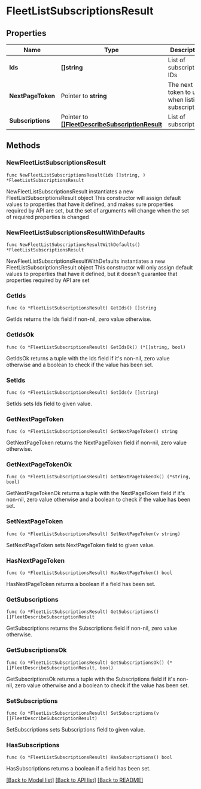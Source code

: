 # FleetListSubscriptionsResult

## Properties

Name | Type | Description | Notes
------------ | ------------- | ------------- | -------------
**Ids** | **[]string** | List of subscription IDs | 
**NextPageToken** | Pointer to **string** | The next token to use when listing subscriptions | [optional] 
**Subscriptions** | Pointer to [**[]FleetDescribeSubscriptionResult**](FleetDescribeSubscriptionResult.md) | List of subscriptions | [optional] 

## Methods

### NewFleetListSubscriptionsResult

`func NewFleetListSubscriptionsResult(ids []string, ) *FleetListSubscriptionsResult`

NewFleetListSubscriptionsResult instantiates a new FleetListSubscriptionsResult object
This constructor will assign default values to properties that have it defined,
and makes sure properties required by API are set, but the set of arguments
will change when the set of required properties is changed

### NewFleetListSubscriptionsResultWithDefaults

`func NewFleetListSubscriptionsResultWithDefaults() *FleetListSubscriptionsResult`

NewFleetListSubscriptionsResultWithDefaults instantiates a new FleetListSubscriptionsResult object
This constructor will only assign default values to properties that have it defined,
but it doesn't guarantee that properties required by API are set

### GetIds

`func (o *FleetListSubscriptionsResult) GetIds() []string`

GetIds returns the Ids field if non-nil, zero value otherwise.

### GetIdsOk

`func (o *FleetListSubscriptionsResult) GetIdsOk() (*[]string, bool)`

GetIdsOk returns a tuple with the Ids field if it's non-nil, zero value otherwise
and a boolean to check if the value has been set.

### SetIds

`func (o *FleetListSubscriptionsResult) SetIds(v []string)`

SetIds sets Ids field to given value.


### GetNextPageToken

`func (o *FleetListSubscriptionsResult) GetNextPageToken() string`

GetNextPageToken returns the NextPageToken field if non-nil, zero value otherwise.

### GetNextPageTokenOk

`func (o *FleetListSubscriptionsResult) GetNextPageTokenOk() (*string, bool)`

GetNextPageTokenOk returns a tuple with the NextPageToken field if it's non-nil, zero value otherwise
and a boolean to check if the value has been set.

### SetNextPageToken

`func (o *FleetListSubscriptionsResult) SetNextPageToken(v string)`

SetNextPageToken sets NextPageToken field to given value.

### HasNextPageToken

`func (o *FleetListSubscriptionsResult) HasNextPageToken() bool`

HasNextPageToken returns a boolean if a field has been set.

### GetSubscriptions

`func (o *FleetListSubscriptionsResult) GetSubscriptions() []FleetDescribeSubscriptionResult`

GetSubscriptions returns the Subscriptions field if non-nil, zero value otherwise.

### GetSubscriptionsOk

`func (o *FleetListSubscriptionsResult) GetSubscriptionsOk() (*[]FleetDescribeSubscriptionResult, bool)`

GetSubscriptionsOk returns a tuple with the Subscriptions field if it's non-nil, zero value otherwise
and a boolean to check if the value has been set.

### SetSubscriptions

`func (o *FleetListSubscriptionsResult) SetSubscriptions(v []FleetDescribeSubscriptionResult)`

SetSubscriptions sets Subscriptions field to given value.

### HasSubscriptions

`func (o *FleetListSubscriptionsResult) HasSubscriptions() bool`

HasSubscriptions returns a boolean if a field has been set.


[[Back to Model list]](../README.md#documentation-for-models) [[Back to API list]](../README.md#documentation-for-api-endpoints) [[Back to README]](../README.md)


